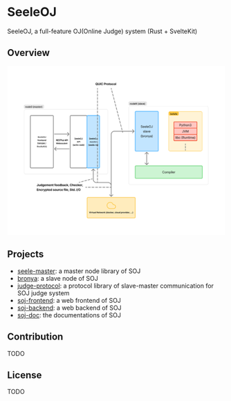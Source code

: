 # SeeleOJ
SeeleOJ, a full-feature OJ(Online Judge) system (Rust + SvelteKit)

## Overview

![SeeleOJ structure diagram](/images/SeeleOJDiagram.png)

## Projects

- [seele-master](https://github.com/seele-oj/seele-rs): a master node library of SOJ
- [bronya](https://github.com/seele-oj/bronya): a slave node of SOJ
- [judge-protocol](https://github.com/seele-oj/judge-protocol): a protocol library of slave-master communication for SOJ judge system
- [soj-frontend](https://github.com/seele-oj/soj-frontend): a web frontend of SOJ
- [soj-backend](https://github.com/seele-oj/soj-backend): a web backend of SOJ
- [soj-doc](https://github.com/seele-oj/soj-doc): the documentations of SOJ

## Contribution

TODO

## License

TODO
